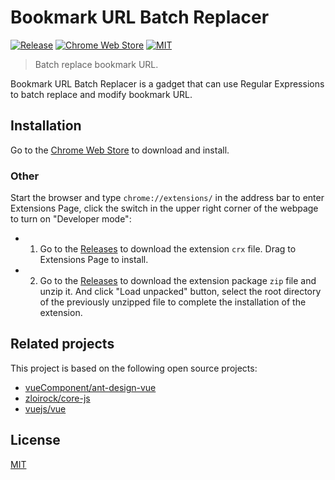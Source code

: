 # Bookmark URL Batch Replacer

[![Release](https://img.shields.io/github/v/release/LightAPIs/bookmark-url-batch-replacer.svg?color=orange)](https://github.com/LightAPIs/bookmark-url-batch-replacer/releases/latest) [![Chrome Web Store](https://img.shields.io/chrome-web-store/v/dfnljilidcnlgaaacemdciplbblpjanll?maxAge=86400)](https://chrome.google.com/webstore/detail/bookmark-url-batch-replacer/dfnljilidcnlgaaacemdciplbblpjanll) [![MIT](https://img.shields.io/badge/license-MIT-green)](/LICENSE)

> Batch replace bookmark URL.

Bookmark URL Batch Replacer is a gadget that can use Regular Expressions to batch replace and modify bookmark URL.

## Installation

Go to the [Chrome Web Store](https://chrome.google.com/webstore/detail/bookmark-url-batch-replacer/dfnljilidcnlgaaacemdciplbblpjanll) to download and install.

### Other

Start the browser and type `chrome://extensions/` in the address bar to enter Extensions Page, click the switch in the upper right corner of the webpage to turn on "Developer mode":

- 1. Go to the [Releases](https://github.com/LightAPIs/bookmark-url-batch-replacer/releases/latest) to download the extension `crx` file. Drag to Extensions Page to install.
- 2. Go to the [Releases](https://github.com/LightAPIs/bookmark-url-batch-replacer/releases/latest) to download the extension package `zip` file and unzip it. And click "Load unpacked" button, select the root directory of the previously unzipped file to complete the installation of the extension.

## Related projects

This project is based on the following open source projects:

- [vueComponent/ant-design-vue](https://github.com/vueComponent/ant-design-vue)
- [zloirock/core-js](https://github.com/zloirock/core-js)
- [vuejs/vue](https://github.com/vuejs/vue)

## License

[MIT](/LICENSE)

